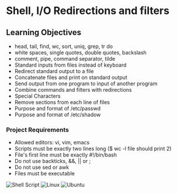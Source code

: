 # Shell, I/O Redirections and filters

## Learning Objectives
* head, tail, find, wc, sort, uniq, grep, tr do
* white spaces, single quotes, double quotes, backslash
* comment, pipe, command separator, tilde
* Standard inputs from files instead of keyboard
* Redirect standard output to a file
* Concatenate files and print on standard output
* Send output from one program to input of another program
* Combine commands and filters with redirections
* Special Characters
* Remove sections from each line of files
* Purpose and format of /etc/passwd
* Purpose and format of /etc/shadow

### Project Requirements
* Allowed editors: vi, vim, emacs
* Scripts must be exactly two lines long ($ wc -l file should print 2)
* File's first line must be exactly #!/bin/bash
* Do not use backticks, &&, || or ;
* Do not use sed or awk
* Files must be executable

![Shell Script](https://img.shields.io/badge/shell_script-%23121011.svg?style=for-the-badge&logo=gnu-bash&logoColor=white) ![Linux](https://img.shields.io/badge/Linux-FCC624?style=for-the-badge&logo=linux&logoColor=black) ![Ubuntu](https://img.shields.io/badge/Ubuntu-E95420?style=for-the-badge&logo=ubuntu&logoColor=white)
